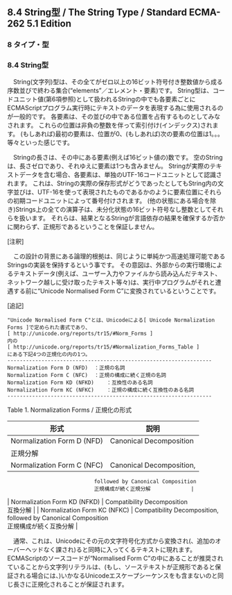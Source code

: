 8.4 String型 / The String Type / Standard ECMA-262 5.1 Edition
--------------------------------------------------------------

### 8 タイプ・型

### 8.4 String型

　String(文字列)型は、その全てがゼロ以上の16ビット符号付き整数値から成る序数並びで終わる集合(“elements”／エレメント・要素)です。 String型は、コードユニット値(第6項参照)として扱われるStringの中でも各要素ごとにECMAScriptプログラム実行時にテキストのデータを表現する為に使用されるのが一般的です。 各要素は、その並びの中である位置を占有するものとしてみなされます。 これらの位置は非負の整数を伴って索引付け(インデックス)されます。 (もしあれば)最初の要素は、位置が0、(もしあれば)次の要素の位置は1。。。等々といった感じです。

　Stringの長さは、その中にある要素(例えば16ビット値の)数です。 空のStringは、長さゼロであり、それゆえに要素は1つも含みません。 Stringが実際のテキストデータを含む場合、各要素は、単独のUTF-16コードユニットとして認識されます。 これは、Stringの実際の保存形式がどうであったとしてもString内の文字並びは、UTF-16を使って表現されたものであるかのように要素位置にそれらの初期コードユニットによって番号付けされます。 (他の状態にある場合を除き)Strings上の全ての演算子は、未分化状態の16ビット符号なし整数としてそれらを扱います。 それらは、結果となるStringが言語依存の結果を確保するか否かに関わらず、正規形であるということを保証しません。

[注釈]

　この設計の背景にある論理的根拠は、同じように単純かつ高速処理可能であるStringsの実装を保持するという事です。 その意図は、外部からの実行環境によるテキストデータ(例えば、ユーザー入力やファイルから読み込んだテキスト、ネットワーク越しに受け取ったテキスト等々)は、実行中プログラムがそれと遭遇する前に“Unicode Normalised Form C”に変換されているということです。

[追記]

    "Unicode Normalised Form C"とは、Unicodeによる[ Unicode Normalization Forms ]で定められた書式であり、
    [ http://unicode.org/reports/tr15/#Norm_Forms ]
    内の
    [ http://unicode.org/reports/tr15/#Normalization_Forms_Table ]
    にある下記4つの正規化の内の1つ。
    ------------------------------------------------------------------
    Normalization Form D (NFD)  ：正規の名詞
    Normalization Form C (NFC)  ：正規の構成に続く正規の名詞
    Normalization Form KD (NFKD)    ：互換性のある名詞
    Normalization Form KC (NFKC)    ：正規の構成に続く互換性のある名詞
    ------------------------------------------------------------------

Table 1. Normalization Forms / 正規化の形式

| 形式                         | 説明                              |
|------------------------------|-----------------------------------|
| Normalization Form D (NFD)   | Canonical Decomposition           
                                正規分解                           |
| Normalization Form C (NFC)   | Canonical Decomposition,          
                                followed by Canonical Composition  
                                正規構成が続く正規分解             |
| Normalization Form KD (NFKD) | Compatibility Decomposition       
                                互換分解                           |
| Normalization Form KC (NFKC) | Compatibility Decomposition,      
                                followed by Canonical Composition  
                                正規構成が続く互換分解             |

　通常、これは、Unicodeにその元の文字符号化方式から変換され(、追加のオーバーヘッドなく課され)ると同時に入ってくるテキストに現れます。 ECMAScriptのソースコードが“Normalised Form C”の中にあることが推奨されていることから文字列リテラルは、(もし、ソーステキストが正規形であると保証される場合には、)いかなるUnicodeエスケープシーケンスをも含まないのと同じ長さに正規化されることが保証されます。
